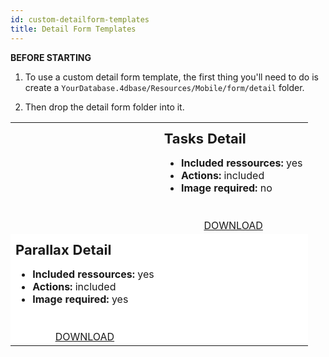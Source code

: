 ```yaml
---
id: custom-detailform-templates
title: Detail Form Templates
---
```



<div markdown="1" class = "tips">

**BEFORE STARTING**

1. To use a custom detail form template, the first thing you'll need to do is create a `YourDatabase.4dbase/Resources/Mobile/form/detail` folder.

2. Then drop the detail form folder into it.

</div>

<div markdown="1" style="height: auto;">
<table>
<col width="50%">
<col width="50%">

<!--BLOC1-->

  <tr>
  <td style="height: auto; vertical-align: middle;text-align: center; border-color: #FFFFFF">
  <img style="max-height: 750px"src="../assets/en/template-formatters/Detailform-tasks.gif" alt="" />
  </td>
  <td style="height: auto; vertical-align: middle;border-color: #FFFFFF">
  <h1 style="margin-top: 10px; font-size:22px">Tasks Detail</h1>
  <ul style="font-size:16px">
  <li><strong>Included ressources:</strong> yes</li>
  <li><strong>Actions:</strong> included</li>
  <li><strong>Image required:</strong> no</li></ul>


  <div markdown="1" style="text-align: center; margin-top: 40px;">
  <a class="button" style="width: 50%" href="../assets/en/template-formatters/DetailformTasksDetail.zip">DOWNLOAD</a></div>
  </td>
  </tr>

<!--BLOC2-->

  <tr>
  <td style="height: auto; vertical-align: middle;border-color: #FFFFFF;background-color: #FFFFFF">
  <h1 style="margin-top: 10px; font-size:22px">Parallax Detail</h1>
  <ul style="font-size:c16px">
  <li><strong>Included ressources:</strong> yes</li>
  <li><strong>Actions:</strong> included</li>
  <li><strong>Image required:</strong> yes</li></ul>

  <div markdown="1" style="text-align: center; margin-top: 40px;">
  <a class="button" style="width: 50%" href="../assets/en/template-formatters/Detailform-ParallaxDetail.zip">DOWNLOAD</a></div>
  </td>
  <td style="height: auto; vertical-align: middle;text-align: center; border-color: #FFFFFF;background-color: #FFFFFF">
  <img style="max-height: 750px"src="../assets/en/template-formatters/Detailform-ParallaxDetail.gif" alt="" />
  </td>
  </tr>

</table>
</div>
